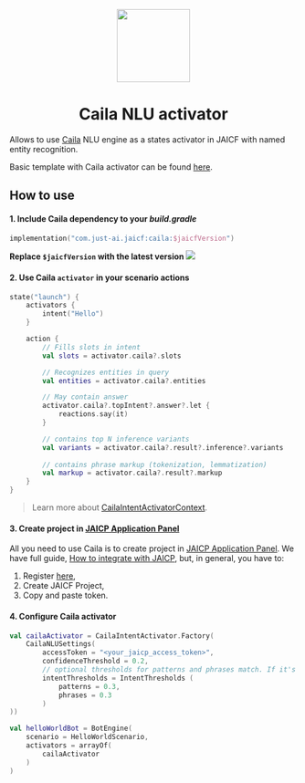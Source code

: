 <p align="center">
    <img src="https://just-ai.com/wp-content/themes/justai/img/caila_sign.svg" height="128" width="128"/>
</p>

<h1 align="center">Caila NLU activator</h1>

Allows to use [Caila](https://just-ai.com/en/caila-conversational-ai-linguistic-assistant.php) NLU engine as a states activator in JAICF with named entity recognition.

Basic template with Caila activator can be found [here](https://github.com/just-ai/jaicf-jaicp-caila-template).

## How to use

#### 1. Include Caila dependency to your _build.gradle_

```kotlin
implementation("com.just-ai.jaicf:caila:$jaicfVersion")
```

**Replace `$jaicfVersion` with the latest version ![](https://img.shields.io/github/v/release/just-ai/jaicf-kotlin?color=%23000&label=&style=flat-square)**

#### 2. Use Caila `activator` in your scenario actions

```kotlin
state("launch") {
    activators {
        intent("Hello")
    }

    action {
        // Fills slots in intent
        val slots = activator.caila?.slots

        // Recognizes entities in query
        val entities = activator.caila?.entities

        // May contain answer 
        activator.caila?.topIntent?.answer?.let {
            reactions.say(it)
        }

        // contains top N inference variants 
        val variants = activator.caila?.result?.inference?.variants
        
        // contains phrase markup (tokenization, lemmatization)
        val markup = activator.caila?.result?.markup
    }
}
```

> Learn more about [CailaIntentActivatorContext](https://github.com/just-ai/jaicf-kotlin/blob/master/activators/caila/src/main/kotlin/com/justai/jaicf/activator/caila/CailaIntentActivatorContext.kt).

#### 3. Create project in [JAICP Application Panel](https://app.jaicp.com/register?utm_source=github&utm_medium=article&utm_campaign=quickstart)

All you need to use Caila is to create project in [JAICP Application Panel](https://app.jaicp.com/register?utm_source=github&utm_medium=article&utm_campaign=quickstart).
We have full guide, [How to integrate with JAICP](https://github.com/just-ai/jaicf-kotlin/wiki/Quick-Start-With-JAICP), but, in general, you have to:
1. Register [here](https://app.jaicp.com/register?utm_source=github&utm_medium=article&utm_campaign=quickstart),
2. Create JAICF Project,
3. Copy and paste token.

#### 4. Configure Caila activator

```kotlin
val cailaActivator = CailaIntentActivator.Factory(
    CailaNLUSettings(
        accessToken = "<your_jaicp_access_token>", 
        confidenceThreshold = 0.2,
        // optional thresholds for patterns and phrases match. If it's not specified, confidenceThreshold will be used
        intentThresholds = IntentThresholds (
            patterns = 0.3,
            phrases = 0.3
        )
))

val helloWorldBot = BotEngine(
    scenario = HelloWorldScenario,
    activators = arrayOf(
        cailaActivator
    )
)
```
